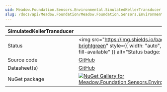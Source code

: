 ```yaml
---
uid: Meadow.Foundation.Sensors.Environmental.SimulatedKellerTransducer
slug: /docs/api/Meadow.Foundation/Meadow.Foundation.Sensors.Environmental.SimulatedKellerTransducer
---
```


| SimulatedKellerTransducer | |
|--------|--------|
| Status | <img src="https://img.shields.io/badge/Working-brightgreen" style={{ width: "auto", height: "-webkit-fill-available" }} alt="Status badge: working" /> |
| Source code | [GitHub](https://github.com/WildernessLabs/Meadow.Foundation/tree/main/Source/Meadow.Foundation.Peripherals/Sensors.Environmental.Keller.XLine) |
| Datasheet(s) | [GitHub](https://github.com/WildernessLabs/Meadow.Foundation/tree/main/Source/Meadow.Foundation.Peripherals/Sensors.Environmental.Keller.XLine/Datasheet) |
| NuGet package | <a href="https://www.nuget.org/packages/Meadow.Foundation.Sensors.Environmental.Keller.XLine/" target="_blank"><img src="https://img.shields.io/nuget/v/Meadow.Foundation.Sensors.Environmental.Keller.XLine.svg?label=Meadow.Foundation.Sensors.Environmental.Keller.XLine" alt="NuGet Gallery for Meadow.Foundation.Sensors.Environmental.Keller.XLine" /></a> |

